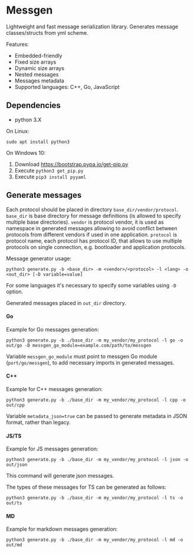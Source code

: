 # Messgen

Lightweight and fast message serialization library.
Generates message classes/structs from yml scheme.

Features:

- Embedded-friendly
- Fixed size arrays
- Dynamic size arrays
- Nested messages
- Messages metadata
- Supported languages: C++, Go, JavaScript

## Dependencies

- python 3.X

On Linux:

```
sudo apt install python3
```

On Windows 10:

1. Download https://bootstrap.pypa.io/get-pip.py
2. Execute `python3 get_pip.py`
3. Execute `pip3 install pyyaml`

## Generate messages

Each protocol should be placed in directory `base_dir/vendor/protocol`.
`base_dir` is base directory for message definitions (is allowed to specify multiple base directories).
`vendor` is protocol vendor, it is used as namespace in generated messages allowing to avoid conflict between protocols from different vendors if used in one application.
`protocol` is protocol name, each protocol has protocol ID, that allows to use multiple protocols on single connection, e.g. bootloader and application protocols.

Message generator usage:
```
python3 generate.py -b <base_dir> -m <vendor>/<protocol> -l <lang> -o <out_dir> [-D variable=value]
```

For some languages it's necessary to specify some variables using `-D` option.

Generated messages placed in `out_dir` directory.

#### Go

Example for Go messages generation:

```
python3 generate.py -b ./base_dir -m my_vendor/my_protocol -l go -o out/go -D messgen_go_module=example.com/path/to/messgen
```

Variable `messgen_go_module` must point to messgen Go module (`port/go/messgen`), to add necessary imports in generated messages.

#### C++

Example for C++ messages generation:

```
python3 generate.py -b ./base_dir -m my_vendor/my_protocol -l cpp -o out/cpp
```

Variable `metadata_json=true` can be passed to generate metadata in JSON format, rather than legacy.

#### JS/TS

Example for JS messages generation:

```
python3 generate.py -b ./base_dir -m my_vendor/my_protocol -l json -o out/json
```
This command will generate json messages. 

The types of these messages for TS can be generated as follows:

```
python3 generate.py -b ./base_dir -m my_vendor/my_protocol -l ts -o out/ts
```



#### MD

Example for markdown messages generation:

```
python3 generate.py -b ./base_dir -m my_vendor/my_protocol -l md -o out/md
```
